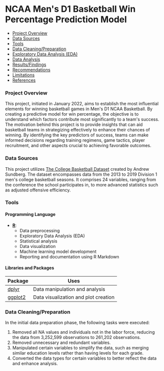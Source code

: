 # NCAA Men's D1 Basketball Win Percentage Prediction Model

- [Project Overview](#project-overview)
- [Data Sources](#data-sources)
- [Tools](#tools)
- [Data Cleaning/Preparation](#data-cleaningpreparation)
- [Exploratory Data Analysis (EDA)](#exploratory-data-analysis-eda)
- [Data Analysis](#data-analysis)
- [Results/Findings](#resultsfindings)
- [Recommendations](#recommendations)
- [Limitations](#limitations)
- [References](#references)

### Project Overview

This project, initiated in January 2022, aims to establish the most influential elements for winning basketball games in Men's D1 NCAA Basketball. By creating a predictive model for win percentage, the objective is to understand which factors contribute most significantly to a team's success. The motivation behind this project is to provide insights that can aid basketball teams in strategizing effectively to enhance their chances of winning. By identifying the key predictors of success, teams can make informed decisions regarding training regimens, game tactics, player recruitment, and other aspects crucial to achieving favorable outcomes.

### Data Sources

This project utilizes [The College Basketball Dataset](https://www.kaggle.com/datasets/andrewsundberg/college-basketball-dataset) created by Andrew Sundberg. The dataset encompasses data from the 2013 to 2019 Division 1 men's college basketball seasons. It comprises 24 variables, ranging from the conference the school participates in, to more advanced statistics such as adjusted offensive efficiency.

### Tools

#### Programming Language
- **[R](https://www.r-project.org/about.html)**:
  - Data preprocessing
  - Exploratory Data Analysis (EDA)
  - Statistical analysis
  - Data visualization
  - Machine learning model development
  - Reporting and documentation using R Markdown

#### Libraries and Packages

| Package       | Uses                                                                          |
|---------------|-------------------------------------------------------------------------------|
| [dplyr](https://cran.r-project.org/web/packages/dplyr/index.html)         | Data manipulation and analysis                                               |
| [ggplot2](https://cran.r-project.org/web/packages/ggplot2/index.html)       | Data visualization and plot creation                                         |

### Data Cleaning/Preparation

In the initial data preparation phase, the following tasks were executed:
1. Removed all NA values and individuals not in the labor force, reducing the data from 3,252,599 observations to 261,202 observations.
2. Removed unnecessary and redundant variables.
3. Manipulated certain variables to simplify the data, such as merging similar education levels rather than having levels for each grade.
4. Converted the data types for certain variables to better reflect the data and enhance analysis.



